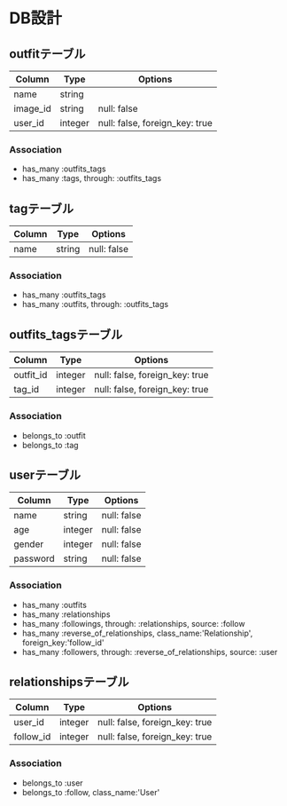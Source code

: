 # DB設計

## outfitテーブル
|Column|Type|Options|
|------|----|-------|
|name|string||
|image_id|string|null: false|
|user_id|integer|null: false, foreign_key: true|

### Association
 - has_many :outfits_tags
 - has_many :tags, through: :outfits_tags


## tagテーブル
|Column|Type|Options|
|------|----|-------|
|name|string|null: false|

### Association
 - has_many :outfits_tags
 - has_many :outfits, through: :outfits_tags


## outfits_tagsテーブル
|Column|Type|Options|
|------|----|-------|
|outfit_id|integer|null: false, foreign_key: true|
|tag_id|integer|null: false, foreign_key: true|

### Association
 - belongs_to :outfit
 - belongs_to :tag


## userテーブル
|Column|Type|Options|
|------|----|-------|
|name|string|null: false|
|age|integer|null: false|
|gender|integer|null: false|
|password|string|null: false|

### Association
 - has_many :outfits
 - has_many :relationships
 - has_many :followings, through: :relationships, source: :follow
 - has_many :reverse_of_relationships, class_name:'Relationship', foreign_key:'follow_id'
 - has_many :followers, through: :reverse_of_relationships, source: :user


## relationshipsテーブル
|Column|Type|Options|
|------|----|-------|
|user_id|integer|null: false, foreign_key: true|
|follow_id|integer|null: false, foreign_key: true|

### Association
 - belongs_to :user
 - belongs_to :follow, class_name:'User'